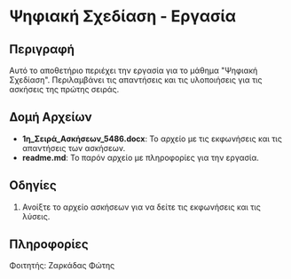 # Ψηφιακή Σχεδίαση - Εργασία

## Περιγραφή
Αυτό το αποθετήριο περιέχει την εργασία για το μάθημα "Ψηφιακή Σχεδίαση". Περιλαμβάνει τις απαντήσεις και τις υλοποιήσεις για τις ασκήσεις της πρώτης σειράς.

## Δομή Αρχείων
- **1η_Σειρά_Ασκήσεων_5486.docx**: Το αρχείο με τις εκφωνήσεις και τις απαντήσεις των ασκήσεων.
- **readme.md**: Το παρόν αρχείο με πληροφορίες για την εργασία.

## Οδηγίες
1. Ανοίξτε το αρχείο ασκήσεων για να δείτε τις εκφωνήσεις και τις λύσεις.

## Πληροφορίες
Φοιτητής: Ζαρκάδας Φώτης
